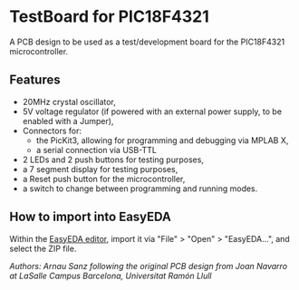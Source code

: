 # TestBoard for PIC18F4321
A PCB design to be used as a test/development board for the PIC18F4321 microcontroller.


## Features
 - 20MHz crystal oscillator,
 - 5V voltage regulator (if powered with an external power supply, to be enabled with a Jumper),
 - Connectors for:
   - the PicKit3, allowing for programming and debugging via MPLAB X,
   - a serial connection via USB-TTL
 - 2 LEDs and 2 push buttons for testing purposes,
 - a 7 segment display for testing purposes,
 - a Reset push button for the microcontroller,
 - a switch to change between programming and running modes.


## How to import into EasyEDA
Within the [EasyEDA editor](www.easyeda.com), import it via "File" > "Open" > "EasyEDA...", and select the ZIP file.


*Authors: Arnau Sanz following the original PCB design from Joan Navarro at LaSalle Campus Barcelona, Universitat Ramón Llull*
